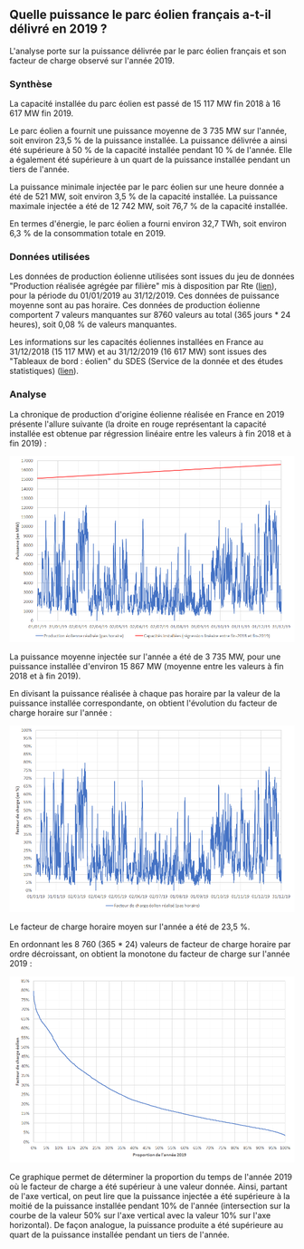 ## Quelle puissance le parc éolien français a-t-il délivré en 2019 ?

L'analyse porte sur la puissance délivrée par le parc éolien français et son facteur de charge observé sur l'année 2019.

### Synthèse

La capacité installée du parc éolien est passé de 15 117 MW fin 2018 à 16 617 MW fin 2019.

Le parc éolien a fournit une puissance moyenne de 3 735 MW sur l'année, soit environ 23,5 % de la puissance installée. La puissance délivrée a ainsi été supérieure à 50 % de la capacité installée pendant 10 % de l'année. Elle a également été supérieure à un quart de la puissance installée pendant un tiers de l'année.

La puissance minimale injectée par le parc éolien sur une heure donnée a été de 521 MW, soit environ 3,5 % de la capacité installée. La puissance maximale injectée a été de 12 742 MW, soit 76,7 % de la capacité installée.

En termes d'énergie, le parc éolien a fourni environ 32,7 TWh, soit environ 6,3 % de la consommation totale en 2019.

### Données utilisées

Les données de production éolienne utilisées sont issues du jeu de données "Production réalisée agrégée par filière" mis à disposition par Rte ([lien](https://www.services-rte.com/fr/visualisez-les-donnees-publiees-par-rte/production-realisee-agregee-par-filiere.html)), pour la période du 01/01/2019 au 31/12/2019. Ces données de puissance moyenne sont au pas horaire. Ces données de production éolienne comportent 7 valeurs manquantes sur 8760 valeurs au total (365 jours * 24 heures), soit 0,08 % de valeurs manquantes.

Les informations sur les capacités éoliennes installées en France au 31/12/2018 (15 117 MW) et au 31/12/2019 (16 617 MW) sont issues des "Tableaux de bord : éolien" du SDES (Service de la donnée et des études statistiques) ([lien](https://www.statistiques.developpement-durable.gouv.fr/tableau-de-bord-eolien-deuxieme-trimestre-2020?rubrique=21&dossier=172)).

### Analyse

La chronique de production d'origine éolienne réalisée en France en 2019 présente l'allure suivante (la droite en rouge représentant la capacité installée est obtenue par régression linéaire entre les valeurs à fin 2018 et à fin 2019) :

![production_eolienne_france_2019](images/production_eolienne_france_2019.png)

La puissance moyenne injectée sur l'année a été de 3 735 MW, pour une puissance installée d'environ 15 867 MW (moyenne entre les valeurs à fin 2018 et à fin 2019).

En divisant la puissance réalisée à chaque pas horaire par la valeur de la puissance installée correspondante, on obtient l'évolution du facteur de charge horaire sur l'année :

![facteur_de_charge_eolien_france_2019](images/facteur_de_charge_eolien_france_2019.png)

Le facteur de charge horaire moyen sur l'année a été de 23,5 %.

En ordonnant les 8 760 (365 * 24) valeurs de facteur de charge horaire par ordre décroissant, on obtient la monotone du facteur de charge sur l'année 2019 :

![monotone_facteur_charge_eolien_france_2019](images/monotone_facteur_charge_eolien_france_2019.png)

Ce graphique permet de déterminer la proportion du temps de l'année 2019 où le facteur de charge a été supérieur à une valeur donnée. Ainsi, partant de l'axe vertical, on peut lire que la puissance injectée a été supérieure à la moitié de la puissance installée pendant 10% de l'année (intersection sur la courbe de la valeur 50% sur l'axe vertical avec la valeur 10% sur l'axe horizontal). De façon analogue, la puissance produite a été supérieure au quart de la puissance installée pendant un tiers de l'année.
